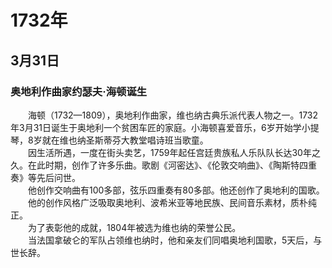 # 1732年
## 3月31日
### 奥地利作曲家约瑟夫·海顿诞生
　　海顿（1732—1809），奥地利作曲家，维也纳古典乐派代表人物之一。1732年3月31日诞生于奥地利一个贫困车匠的家庭。小海顿喜爱音乐，6岁开始学小提琴，8岁就在维也纳圣斯蒂芬大教堂唱诗班当歌童。<br>　　因生活所遇，一度在街头卖艺，1759年起任宫廷贵族私人乐队队长达30年之久。在此时期，创作了许多乐曲。歌剧《河密达》、《伦敦交响曲》、《陶斯特四重奏》等先后问世。<br>　　他创作交响曲有100多部，弦乐四重奏有80多部。他还创作了奥地利的国歌。<br>　　他的创作风格广泛吸取奥地利、波希米亚等地民族、民间音乐素材，质朴纯正。<br>　　为了表彰他的成就，1804年被选为维也纳的荣誉公民。<br>　　当法国拿破仑的军队占领维也纳时，他和亲友们同唱奥地利国歌，5天后，与世长辞。
<comment/>